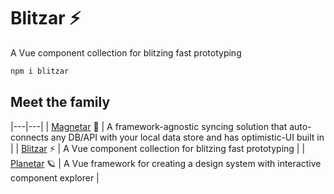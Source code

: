 # Blitzar ⚡️

A Vue component collection for blitzing fast prototyping

```sh
npm i blitzar
```

## Meet the family

|---|---|
| [Magnetar](https://github.com/mesqueeb/magnetar) 🌟 | A framework-agnostic syncing solution that auto-connects any DB/API with your local data store and has optimistic-UI built in |
| [Blitzar](https://github.com/mesqueeb/blitzar) ⚡️ | A Vue component collection for blitzing fast prototyping |
| [Planetar](https://github.com/mesqueeb/planetar) 🪐 | A Vue framework for creating a design system with interactive component explorer |
